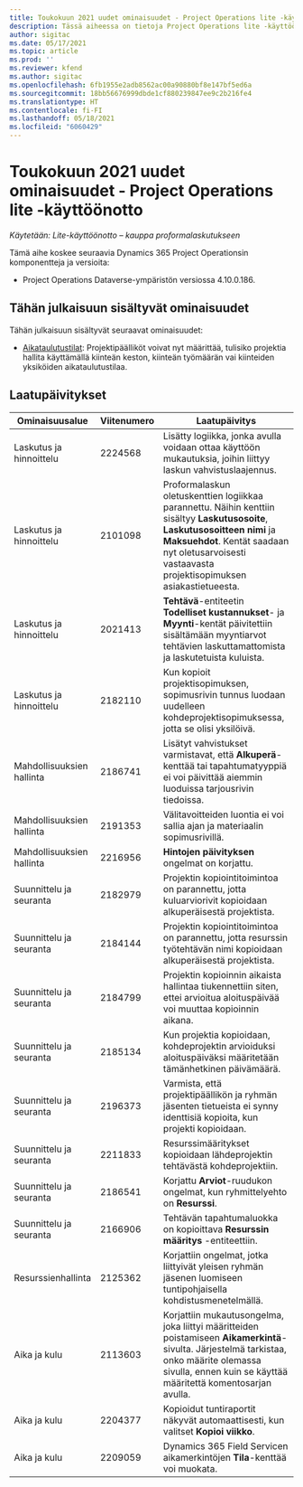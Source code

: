 ```yaml
---
title: Toukokuun 2021 uudet ominaisuudet - Project Operations lite -käyttöönotto
description: Tässä aiheessa on tietoja Project Operations lite -käyttöönoton toukokuussa 2021 julkaistussa versiossa saatavilla olevista laatupäivityksistä.
author: sigitac
ms.date: 05/17/2021
ms.topic: article
ms.prod: ''
ms.reviewer: kfend
ms.author: sigitac
ms.openlocfilehash: 6fb1955e2adb8562ac00a90880bf8e147bf5ed6a
ms.sourcegitcommit: 18bb56676999dbde1cf880239847ee9c2b216fe4
ms.translationtype: HT
ms.contentlocale: fi-FI
ms.lasthandoff: 05/18/2021
ms.locfileid: "6060429"
---
```

# <a name="whats-new-may-2021---project-operations-lite-deployment"></a>Toukokuun 2021 uudet ominaisuudet - Project Operations lite -käyttöönotto

_Käytetään: Lite-käyttöönotto – kauppa proformalaskutukseen_

Tämä aihe koskee seuraavia Dynamics 365 Project Operationsin komponentteja ja versioita:

   - Project Operations Dataverse-ympäristön versiossa 4.10.0.186.

## <a name="features-included-in-this-release"></a>Tähän julkaisuun sisältyvät ominaisuudet

Tähän julkaisuun sisältyvät seuraavat ominaisuudet:

- [Aikataulutustilat](../../project-management/scheduling-modes.md): Projektipäälliköt voivat nyt määrittää, tulisiko projektia hallita käyttämällä kiinteän keston, kiinteän työmäärän vai kiinteiden yksiköiden aikataulutustilaa.

## <a name="quality-updates"></a>Laatupäivitykset

| **Ominaisuusalue** | **Viitenumero** | **Laatupäivitys** |
| --- | --- | --- |
| Laskutus ja hinnoittelu | 2224568 | Lisätty logiikka, jonka avulla voidaan ottaa käyttöön mukautuksia, joihin liittyy laskun vahvistuslaajennus. |
| Laskutus ja hinnoittelu | 2101098 | Proformalaskun oletuskenttien logiikkaa parannettu. Näihin kenttiin sisältyy **Laskutusosoite**, **Laskutusosoitteen nimi** ja **Maksuehdot**. Kentät saadaan nyt oletusarvoisesti vastaavasta projektisopimuksen asiakastietueesta. |
| Laskutus ja hinnoittelu | 2021413 | **Tehtävä**-entiteetin **Todelliset kustannukset**- ja **Myynti**-kentät päivitettiin sisältämään myyntiarvot tehtävien laskuttamattomista ja laskutetuista kuluista. |
| Laskutus ja hinnoittelu | 2182110 | Kun kopioit projektisopimuksen, sopimusrivin tunnus luodaan uudelleen kohdeprojektisopimuksessa, jotta se olisi yksilöivä. |
| Mahdollisuuksien hallinta | 2186741 | Lisätyt vahvistukset varmistavat, että **Alkuperä**-kenttää tai tapahtumatyyppiä ei voi päivittää aiemmin luoduissa tarjousrivin tiedoissa. |
| Mahdollisuuksien hallinta | 2191353 | Välitavoitteiden luontia ei voi sallia ajan ja materiaalin sopimusrivillä. |
| Mahdollisuuksien hallinta | 2216956 | **Hintojen päivityksen** ongelmat on korjattu. |
| Suunnittelu ja seuranta | 2182979 | Projektin kopiointitoimintoa on parannettu, jotta kuluarviorivit kopioidaan alkuperäisestä projektista. |
| Suunnittelu ja seuranta | 2184144 | Projektin kopiointitoimintoa on parannettu, jotta resurssin työtehtävän nimi kopioidaan alkuperäisestä projektista. |
| Suunnittelu ja seuranta | 2184799 | Projektin kopioinnin aikaista hallintaa tiukennettiin siten, ettei arvioitua aloituspäivää voi muuttaa kopioinnin aikana. |
| Suunnittelu ja seuranta | 2185134 | Kun projektia kopioidaan, kohdeprojektin arvioiduksi aloituspäiväksi määritetään tämänhetkinen päivämäärä. |
| Suunnittelu ja seuranta | 2196373 | Varmista, että projektipäällikön ja ryhmän jäsenten tietueista ei synny identtisiä kopioita, kun projekti kopioidaan. |
| Suunnittelu ja seuranta | 2211833 | Resurssimääritykset kopioidaan lähdeprojektin tehtävästä kohdeprojektiin. |
| Suunnittelu ja seuranta | 2186541 | Korjattu **Arviot**-ruudukon ongelmat, kun ryhmittelyehto on **Resurssi**. |
| Suunnittelu ja seuranta | 2166906 | Tehtävän tapahtumaluokka on kopioittava **Resurssin määritys** -entiteettiin. |
| Resurssienhallinta | 2125362 | Korjattiin ongelmat, jotka liittyivät yleisen ryhmän jäsenen luomiseen tuntipohjaisella kohdistusmenetelmällä. |
| Aika ja kulu | 2113603 | Korjattiin mukautusongelma, joka liittyi määritteiden poistamiseen **Aikamerkintä**-sivulta. Järjestelmä tarkistaa, onko määrite olemassa sivulla, ennen kuin se käyttää määritettä komentosarjan avulla. |
| Aika ja kulu | 2204377 | Kopioidut tuntiraportit näkyvät automaattisesti, kun valitset **Kopioi viikko**. |
| Aika ja kulu | 2209059 | Dynamics 365 Field Servicen aikamerkintöjen **Tila**-kenttää voi muokata. |
